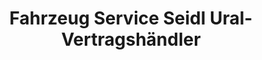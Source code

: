 ---
title: "Fahrzeug Service Seidl Ural-Vertragshändler"
url: /schwarzenberg-erzgebirge/fahrzeug-service-seidl-ural-vertragshaendler/
shop: Autowerkstatt
---